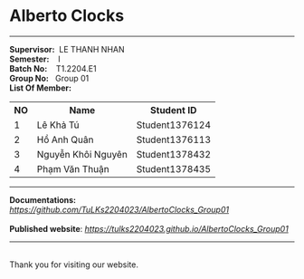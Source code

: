 # Alberto Clocks

**<hr>**

**Supervisor:**&nbsp;   LE THANH NHAN </br> 
**Semester:**&nbsp;&nbsp;&nbsp;    I <br>
**Batch No:**&nbsp;&nbsp;&nbsp;     T1.2204.E1 <br>
**Group No:**&nbsp;&nbsp;    Group 01 <br>
**List Of Member:** 
 <table>
    <tr>
        <th>NO</th>
        <th>Name</th>
        <th>Student ID</th>
    </tr>
    <tr>
        <td>1</td>
        <td>Lê Khả Tú</td>
        <td>Student1376124</td>
    </tr>
    <tr>
        <td>2</td>
        <td>Hồ Anh Quân</td>
        <td>Student1376113</td>
    </tr>
    <tr>
        <td>3</td>
        <td>Nguyễn Khôi Nguyên</td>
        <td>Student1378432</td>
    </tr>
    <tr>
        <td>4</td>
        <td>Phạm Văn Thuận</td>
        <td>Student1378435</td>
    </tr>
</table>
<hr>

**Documentations:**    *https://github.com/TuLKs2204023/AlbertoClocks_Group01*
<br> <br>
**Published website**: *https://tulks2204023.github.io/AlbertoClocks_Group01*
 <br>
<hr> <br>                        
Thank you for visiting our website.
